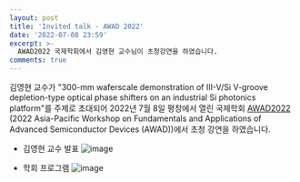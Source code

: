 ```yaml
---
layout: post
title: 'Invited talk - AWAD 2022'
date: '2022-07-08 23:59'
excerpt: >-
  AWAD2022 국제학회에서 김영현 교수님이 초청강연을 하였습니다.  
comments: true
---
```

김영현 교수가 "300-mm waferscale demonstration of III-V/Si V-groove depletion-type optical phase shifters on an industrial Si photonics platform"를 주제로 초대되어 2022년 7월 8일 평창에서 열린 국제학회 [AWAD2022](https://sites.google.com/view/awad-2022) (2022 Asia-Pacific Workshop on Fundamentals and Applications of Advanced Semiconductor Devices (AWAD))에서 초청 강연을 하였습니다. 

- 김영현 교수 발표
![image](https://user-images.githubusercontent.com/32427749/183353811-a9e0468d-2fed-4e88-9aaa-3694ec4cdbe8.png)


- 학회 프로그램 
![image](https://user-images.githubusercontent.com/32427749/183353927-c113e297-5816-45eb-9633-ecdf26ce07c1.png)



